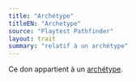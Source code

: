 ```yaml
---
title: "Archétype"
titleEN: "Archetype"
source: "Playtest Pathfinder"
layout: trait
summary: "relatif à un archétype"
---
```


Ce don appartient à un [archétype](/ch8-progression-et-options/archétypes.html).